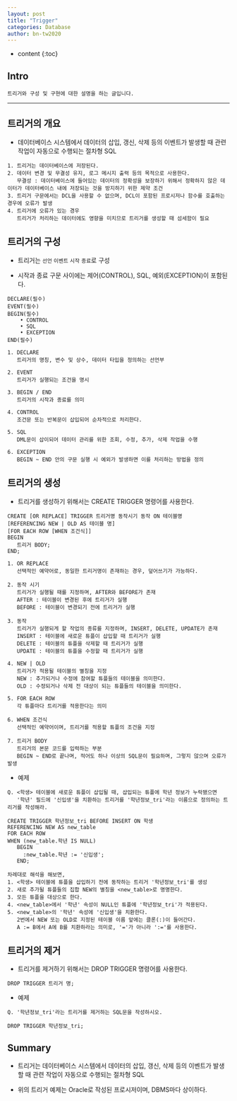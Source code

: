 ```yaml
---
layout: post
title: "Trigger"
categories: Database
author: bn-tw2020
---
```

* content
{:toc}

## Intro

```
트리거와 구성 및 구현에 대한 설명을 하는 글입니다.
```




----

## 트리거의 개요

* 데이터베이스 시스템에서 데이터의 삽입, 갱신, 삭제 등의 이벤트가 발생할 때 관련 작업이 자동으로 수행되는 절차형 SQL

```
1. 트리거는 데이터베이스에 저장된다.
2. 데이터 변경 및 무결성 유지, 로그 메시지 출력 등의 목적으로 사용한다.
   무결성 : 데이터베이스에 들어있는 데이터의 정확성을 보장하기 위해서 정확하지 않은 데이터가 데이터베이스 내에 저장되는 것을 방지하기 위한 제약 조건
3. 트리거 구문에서는 DCL을 사용할 수 없으며, DCL이 포함된 프로시저나 함수를 호출하는 경우에 오류가 발생
4. 트리거에 오류가 있는 경우
   트리거가 처리하는 데이터에도 영향을 미치므로 트리거를 생성할 때 섬세함이 필요
```

## 트리거의 구성

* 트리거는 `선언` `이벤트` `시작` `종료`로 구성

* 시작과 종료 구문 사이에는 제어(CONTROL), SQL, 예외(EXCEPTION)이 포함된다.

```
DECLARE(필수)
EVENT(필수)
BEGIN(필수)
    • CONTROL
    • SQL
    • EXCEPTION
END(필수)

1. DECLARE
   트리거의 명칭, 변수 및 상수, 데이터 타입을 정의하는 선언부

2. EVENT
   트리거가 실행되는 조건을 명시

3. BEGIN / END
   트리거의 시작과 종료를 의미

4. CONTROL
   조건문 또는 반복문이 삽입되어 순차적으로 처리한다.

5. SQL
   DML문이 삽이되어 데이터 관리를 위한 조회, 수정, 추가, 삭제 작업을 수행

6. EXCEPTION
   BEGIN ~ END 안의 구문 실행 시 예외가 발생하면 이를 처리하는 방법을 정의
```

## 트리거의 생성

* 트리거를 생성하기 위해서는 CREATE TRIGGER 명령어를 사용한다.

```
CREATE [OR REPLACE] TRIGGER 트리거명 동작시기 동작 ON 테이블명
[REFERENCING NEW | OLD AS 테이블 명]
[FOR EACH ROW [WHEN 조건식]]
BEGIN
   트리거 BODY;
END;

1. OR REPLACE
   선택적인 예약어로, 동일한 트리거명이 존재하는 경우, 덮어쓰기가 가능하다.

2. 동작 시기
   트리거가 실행될 때를 지정하며, AFTER와 BEFORE가 존재
   AFTER : 테이블이 변경된 후에 트리거가 실행
   BEFORE : 테이블이 변경되기 전에 트리거가 실행

3. 동작
   트리거가 실행되게 할 작업의 종류를 지정하며, INSERT, DELETE, UPDATE가 존재
   INSERT : 테이블에 새로운 튜플이 삽입할 때 트리거가 실행 
   DELETE : 테이블의 튜플을 삭제할 때 트리거가 실행
   UPDATE : 테이블의 튜플을 수정할 때 트리거가 실행

4. NEW | OLD
   트리거가 적용될 테이블의 별칭을 지정
   NEW : 추가되거나 수정에 참여할 튜플들의 테이블을 의미한다.
   OLD : 수정되거나 삭제 전 대상이 되는 튜플들의 테이블을 의미한다.

5. FOR EACH ROW
   각 튜플마다 트리거를 적용한다는 의미

6. WHEN 조건식
   선택적인 예약어이며, 트리거를 적용할 튜플의 조건을 지정

7. 트리거 BODY
   트리거의 본문 코드를 입력하는 부분
   BEGIN ~ END로 끝나며, 적어도 하나 이상의 SQL문이 필요하며, 그렇지 않으며 오류가 발생
```

* 예제

```
Q. <학생> 테이블에 새로운 튜플이 삽입될 때, 삽입되는 튜플에 학년 정보가 누락됐으면 
   '학년' 필드에 '신입생'을 치환하는 트리거를 '학년정보_tri'라는 이름으로 정의하는 트리거를 작성해라.

CREATE TRIGGER 학년정보_tri BEFORE INSERT ON 학생
REFERENCING NEW AS new_table
FOR EACH ROW
WHEN (new_table.학년 IS NULL)
   BEGIN
     :new_table.학년 := '신입생';
   END;

차례대로 해석을 해보면,
1. <학생> 테이블에 튜플을 삽입하기 전에 동작하는 트리거 '학년정보_tri'를 생성
2. 새로 추가될 튜플들의 집합 NEW의 별칭을 <new_table>로 명명한다.
3. 모든 튜플을 대상으로 한다.
4. <new_table>에서 '학년' 속성이 NULL인 튜플에 '학년정보_tri'가 적용된다.
5. <new_table>의 '학년' 속성에 '신입생'을 치환한다.
   2번에서 NEW 또는 OLD로 지정된 테이블 이름 앞에는 클론(:)이 들어간다.
   A := B에서 A에 B를 치환하라는 의미로, '='가 아니라 ':='를 사용한다.
```

## 트리거의 제거

* 트리거를 제거하기 위해서는 DROP TRIGGER 명령어를 사용한다.

```
DROP TRIGGER 트리거 명;

```

* 예제

```
Q. '학년정보_tri'라는 트리거를 제거하는 SQL문을 작성하시오.

DROP TRIGGER 학년정보_tri;
```

## Summary

* 트리거는 데이터베이스 시스템에서 데이터의 삽입, 갱신, 삭제 등의 이벤트가 발생할 때 관련 작업이 자동으로 수행되는 절차형 SQL

* 위의 트리거 예제는 Oracle로 작성된 프로시저이며, DBMS마다 상이하다.